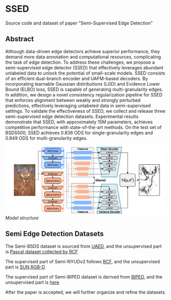 # SSED

 Source code and dataset of paper "Semi-Supervised Edge Detection"

 

## Abstract
Although data-driven edge detectors achieve superior performance, they demand more data annotation and computational resources, complicating the task of edge detection. To address these challenges, we propose a semi-supervised edge detector (SSED) that effectively leverages abundant unlabeled data to unlock the potential of small-scale models. SSED consists of an efficient dual-branch encoder and UAFM-based decoders. By incorporating learnable Gaussian distributions (LGD) and Evidence Lower Bound (ELBO) loss, SSED is capable of generating multi-granularity edges. In addition, we design a novel consistency regularization pipeline for SSED that enforces alignment between weakly and strongly perturbed predictions, effectively leveraging unlabeled data in semi-supervised settings. To validate the effectiveness of SSED, we collect and release three semi-supervised edge detection datasets. Experimental results demonstrate that SSED, with approximately 15M parameters, achieves competitive performance with state-of-the-art methods. On the test set of BSDS500, SSED achieves 0.836 ODS for single-granularity edges and 0.849 ODS for multi-granularity edges.



![Model Structure](imgs/struct.png)
*Model structure*


## Semi Edge Detection Datasets

The Semi-BSDS dataset is sourced from [UAED](https://github.com/ZhouCX117/UAED_MuGE), and the unsupervised part is [Pascal dataset collected by RCF](https://github.com/yun-liu/RCF) 

The supervised part of Semi-NYUDv2 follows [RCF](https://github.com/yun-liu/RCF), and the unsupervised part is [SUN RGB-D](https://rgbd.cs.princeton.edu/) 

The supervised part of Semi-BIPED dataset is derived from [BIPED](https://github.com/xavysp/MBIPED), and the unsupervised part is [here](https://drive.google.com/file/d/1c3u5tYuPFg9FGrmOsh921XMnZ56CbWpK/view?usp=sharing)

After the paper is accepted, we will further organize and refine the datasets.
